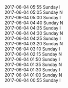 2017-06-04 05:55 Sunday  I  
2017-06-04 05:05 Sunday  N  
2017-06-04 05:00 Sunday  I  
2017-06-04 04:40 Sunday  N  
2017-06-04 04:35 Sunday  I  
2017-06-04 04:30 Sunday  N  
2017-06-04 04:25 Sunday  I  
2017-06-04 03:20 Sunday  N  
2017-06-04 03:10 Sunday  I  
2017-06-04 02:15 Sunday  N  
2017-06-04 01:50 Sunday  I  
2017-06-04 01:35 Sunday  N  
2017-06-04 01:30 Sunday  I  
2017-06-04 01:00 Sunday  N  
2017-06-04 00:55 Sunday  I  
